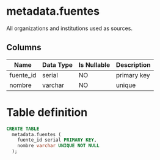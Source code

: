 # metadata.fuentes

All organizations and institutions used as sources.

## Columns

| Name | Data Type | Is Nullable | Description |
| --- | --- | --- | --- |
| fuente_id | serial | NO | primary key |
| nombre | varchar | NO | unique |

# Table definition

```sql
CREATE TABLE
  metadata.fuentes (
    fuente_id serial PRIMARY KEY,
    nombre varchar UNIQUE NOT NULL
  );
```
